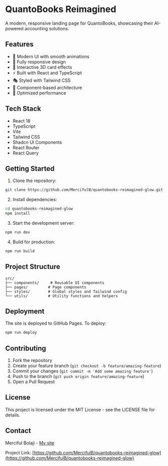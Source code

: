 # QuantoBooks Reimagined

A modern, responsive landing page for QuantoBooks, showcasing their AI-powered accounting solutions.

## Features

- 🎨 Modern UI with smooth animations
- 📱 Fully responsive design
- 🎯 Interactive 3D card effects
- ⚡ Built with React and TypeScript
- 🎭 Styled with Tailwind CSS
- 🧩 Component-based architecture
- 🚀 Optimized performance

## Tech Stack

- React 18
- TypeScript
- Vite
- Tailwind CSS
- Shadcn UI Components
- React Router
- React Query

## Getting Started

1. Clone the repository:
```bash
git clone https://github.com/MercifulB/quantobooks-reimagined-glow.git
```

2. Install dependencies:
```bash
cd quantobooks-reimagined-glow
npm install
```

3. Start the development server:
```bash
npm run dev
```

4. Build for production:
```bash
npm run build
```

## Project Structure

```
src/
├── components/     # Reusable UI components
├── pages/         # Page components
├── styles/        # Global styles and Tailwind config
└── utils/         # Utility functions and helpers
```

## Deployment

The site is deployed to GitHub Pages. To deploy:

```bash
npm run deploy
```

## Contributing

1. Fork the repository
2. Create your feature branch (`git checkout -b feature/amazing-feature`)
3. Commit your changes (`git commit -m 'Add some amazing feature'`)
4. Push to the branch (`git push origin feature/amazing-feature`)
5. Open a Pull Request

## License

This project is licensed under the MIT License - see the LICENSE file for details.

## Contact

Merciful Bolaji - [My site](https://mercifulbolaji.netlify.app/)

Project Link: [https://github.com/MercifulB/quantobooks-reimagined-glow](https://github.com/MercifulB/quantobooks-reimagined-glow)
